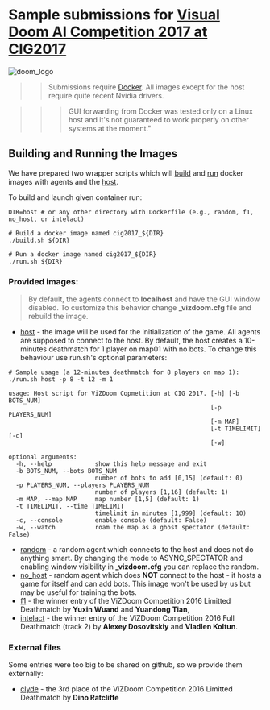 
# Sample submissions for [Visual Doom AI Competition 2017 at CIG2017](http://vizdoom.cs.put.edu.pl/competition-cig-2017)
![doom_logo](https://upload.wikimedia.org/wikipedia/it/d/dd/Logo_doom.png)
>> Submissions require [Docker](https://www.docker.com/). All images except for the host require quite recent Nvidia drivers.

>>> GUI forwarding from Docker was tested only on a Linux host and it's not guaranteed to work properly on other systems at the moment."
## Building and Running the Images
We have prepared two wrapper scripts which will [build](build.sh) and [run](run.sh) docker images with agents and the [host](host).

To build and launch given container run:
```
DIR=host # or any other directory with Dockerfile (e.g., random, f1, no_host, or intelact)

# Build a docker image named cig2017_${DIR}
./build.sh ${DIR} 

# Run a docker image named cig2017_${DIR}
./run.sh ${DIR}
```

### Provided images:
> By default, the agents connect to **localhost** and have the GUI window disabled. To customize this behavior change **_vizdoom.cfg** file and rebuild the image.

* [host](host) - the image will be used for the initialization of the game. All agents are supposed to connect to the host. By default, the host creates a 10-minutes deathmatch for 1 player on map01 with no bots. To change this behaviour use run.sh's optional parameters:

```
# Sample usage (a 12-minutes deathmatch for 8 players on map 1):
./run.sh host -p 8 -t 12 -m 1

usage: Host script for ViZDoom Copmetition at CIG 2017. [-h] [-b BOTS_NUM]
                                                        [-p PLAYERS_NUM]
                                                        [-m MAP]
                                                        [-t TIMELIMIT] [-c]
                                                        [-w]

optional arguments:
  -h, --help            show this help message and exit
  -b BOTS_NUM, --bots BOTS_NUM
                        number of bots to add [0,15] (default: 0)
  -p PLAYERS_NUM, --players PLAYERS_NUM
                        number of players [1,16] (default: 1)
  -m MAP, --map MAP     map number [1,5] (default: 1)
  -t TIMELIMIT, --time TIMELIMIT
                        timelimit in minutes [1,999] (default: 10)
  -c, --console         enable console (default: False)
  -w, --watch           roam the map as a ghost spectator (default: False)
```

* [random](random) - a random agent which connects to the host and does not do anything smart. By changing the mode to ASYNC_SPECTATOR and enabling window visibility in **_vizdoom.cfg** you can replace the random.
* [no_host](no_host) - random agent which does **NOT** connect to the host - it hosts a game for itself and can add bots. This image won't be used by us but may be useful for training the bots.
* [f1](f1) - the winner entry of the ViZDoom Competition 2016 Limitted Deathmatch by **Yuxin Wuand** and **Yuandong Tian**,
* [intelact](intelact) - the winner entry of the ViZDoom Competition 2016 Full Deathmatch (track 2) by **Alexey Dosovitskiy** and **Vladlen Koltun**.

### External files
Some entries were too big to be shared on github, so we provide them externally:
* [clyde](https://www.dropbox.com/sh/63pe04af95gi6c3/AACdhsbj1TLwKuV1NkcsPfLsa) - the 3rd place of the ViZDoom Competition 2016 Limitted Deathmatch by **Dino Ratcliffe**
